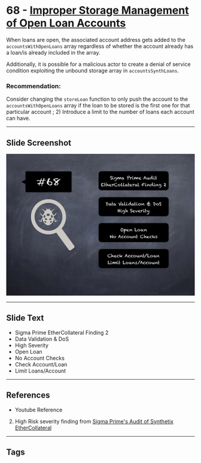 
# 68 - [Improper Storage Management of Open Loan Accounts](./Improper%20Storage%20Management%20of%20Open%20Loan%20Accounts.md)

When loans are open, the associated account address gets added to the `accountsWithOpenLoans` array regardless of whether the account already has a loan/is already included in the array. 

Additionally, it is possible for a malicious actor to create a denial of service condition exploiting the unbound storage array in `accountsSynthLoans`. 

### Recommendation:
Consider changing the `storeLoan` function to only push the account to the `accountsWithOpenLoans` array if the loan to be stored is the first one for that particular account ; 2) Introduce a limit to the number of loans each account can have.
___
## Slide Screenshot
![068.png](../../images/7.%20Audit%20Findings%20101/068.png)
___
## Slide Text
- Sigma Prime EtherCollateral Finding 2
- Data Validation & DoS
- High Severity
- Open Loan
- No Account Checks
- Check Account/Loan
- Limit Loans/Account
___
## References
- Youtube Reference
2. High Risk severity finding from [Sigma Prime's Audit of Synthetix EtherCollateral](https://github.com/sigp/public-audits/blob/master/synthetix/ethercollateral/review.pdf)
___
## Tags
